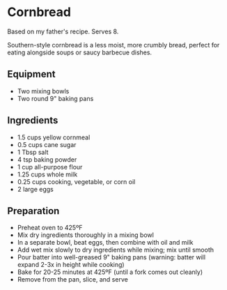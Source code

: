 # Cornbread

Based on my father's recipe. Serves 8.

Southern-style cornbread is a less moist, more crumbly bread, perfect for eating alongside soups or saucy barbecue dishes.

## Equipment

* Two mixing bowls
* Two round 9" baking pans

## Ingredients

* 1.5 cups yellow cornmeal
* 0.5 cups cane sugar
* 1 Tbsp salt
* 4 tsp baking powder
* 1 cup all-purpose flour
* 1.25 cups whole milk
* 0.25 cups cooking, vegetable, or corn oil
* 2 large eggs

## Preparation

* Preheat oven to 425ºF
* Mix dry ingredients thoroughly in a mixing bowl
* In a separate bowl, beat eggs, then combine with oil and milk
* Add wet mix slowly to dry ingredients while mixing; mix until smooth
* Pour batter into well-greased 9" baking pans (warning: batter will expand 2-3x in height while cooking)
* Bake for 20-25 minutes at 425ºF (until a fork comes out cleanly)
* Remove from the pan, slice, and serve
